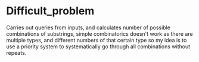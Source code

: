 # Difficult_problem
Carries out queries from inputs, and calculates number of possible combinations of substrings, simple combinatorics doesn't work as there are multiple types, and different numbers of that certain type so my idea is to use a priority system to systematically go through all combinations without repeats.
